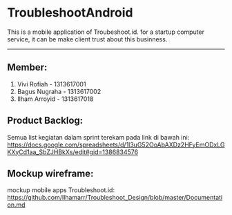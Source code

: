 # TroubleshootAndroid
This is a mobile application of Troubeshoot.id.
for a startup computer service, it can be make client trust about this businness.

<hr>

## Member:
1. Vivi Rofiah   - 1313617001
2. Bagus Nugraha - 1313617002
3. Ilham Arroyid - 1313617018


## Product Backlog:
Semua list kegiatan dalam sprint terekam pada link di bawah ini:<br>
https://docs.google.com/spreadsheets/d/1l3uG52OoAbAXDz2HFyEmODxLGKXyCd1aa_SbZJHBkXs/edit#gid=1386834576

## Mockup wireframe:
mockup mobile apps Troubleshoot.id:
https://github.com/Ilhamarr/Troubleshoot_Design/blob/master/Documentation.md

